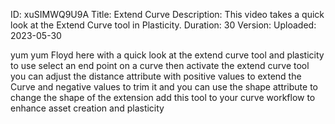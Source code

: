 ID: xuSIMWQ9U9A
Title: Extend Curve
Description: This video takes a quick look at the Extend Curve tool in Plasticity.
Duration: 30
Version: 
Uploaded: 2023-05-30

yum yum Floyd here with a quick look at
the extend curve tool and plasticity to
use select an end point on a curve then
activate the extend curve tool you can
adjust the distance attribute with
positive values to extend the Curve and
negative values to trim it
and you can use the shape attribute to
change the shape of the extension
add this tool to your curve workflow to
enhance asset creation and plasticity

